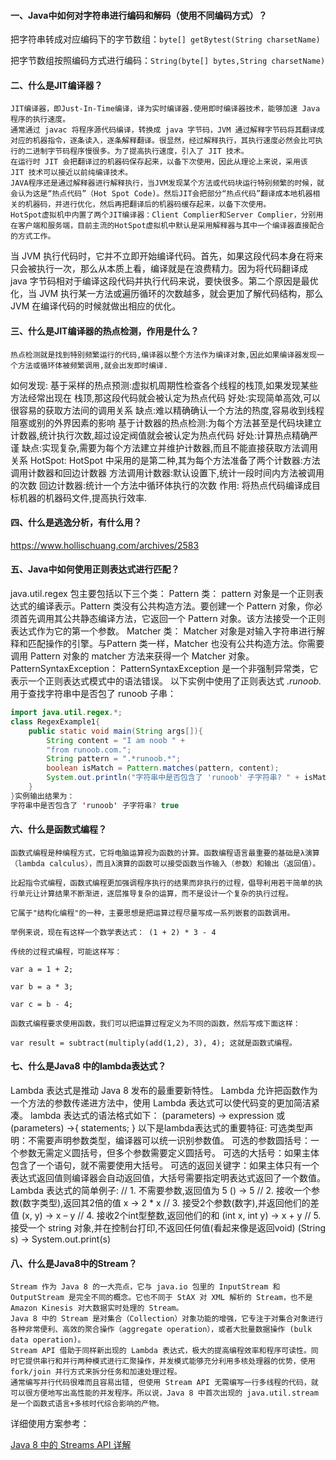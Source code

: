 #### 一、Java中如何对字符串进行编码和解码（使用不同编码方式）？

把字符串转成对应编码下的字节数组：`byte[] getBytest(String charsetName)`

把字节数组按照编码方式进行编码：`String(byte[] bytes,String charsetName)`

#### 二、什么是JIT编译器？

	JIT编译器，即Just-In-Time编译，译为实时编译器.使用即时编译器技术，能够加速 Java 程序的执行速度。
	通常通过 javac 将程序源代码编译，转换成 java 字节码，JVM 通过解释字节码将其翻译成对应的机器指令，逐条读入，逐条解释翻译。很显然，经过解释执行，其执行速度必然会比可执行的二进制字节码程序慢很多。为了提高执行速度，引入了 JIT 技术。
	在运行时 JIT 会把翻译过的机器码保存起来，以备下次使用，因此从理论上来说，采用该 JIT 技术可以接近以前纯编译技术。
	JAVA程序还是通过解释器进行解释执行，当JVM发现某个方法或代码块运行特别频繁的时候，就会认为这是“热点代码”（Hot Spot Code)。然后JIT会把部分“热点代码”翻译成本地机器相关的机器码，并进行优化，然后再把翻译后的机器码缓存起来，以备下次使用。
	HotSpot虚拟机中内置了两个JIT编译器：Client Complier和Server Complier，分别用在客户端和服务端，目前主流的HotSpot虚拟机中默认是采用解释器与其中一个编译器直接配合的方式工作。
当 JVM 执行代码时，它并不立即开始编译代码。首先，如果这段代码本身在将来只会被执行一次，那么从本质上看，编译就是在浪费精力。因为将代码翻译成 java 字节码相对于编译这段代码并执行代码来说，要快很多。第二个原因是最优化，当 JVM 执行某一方法或遍历循环的次数越多，就会更加了解代码结构，那么 JVM 在编译代码的时候就做出相应的优化。

#### 三、什么是JIT编译器的热点检测，作用是什么？

	热点检测就是找到特别频繁运行的代码,编译器以整个方法作为编译对象,因此如果编译器发现一个方法或循环体被频繁调用,就会出发即时编译.
如何发现:
	基于采样的热点预测:虚拟机周期性检查各个线程的栈顶,如果发现某些方法经常出现在 栈顶,那这段代码就会被认定为热点代码
	好处:实现简单高效,可以很容易的获取方法间的调用关系
	缺点:难以精确确认一个方法的热度,容易收到线程阻塞或别的外界因素的影响
	基于计数器的热点检测:为每个方法甚至是代码块建立计数器,统计执行次数,超过设定阀值就会被认定为热点代码
	好处:计算热点精确严谨
	缺点:实现复杂,需要为每个方法建立并维护计数器,而且不能直接获取方法调用关系
HotSpot:
	HotSpot 中采用的是第二种,其为每个方法准备了两个计数器:方法调用计数器和回边计数器
方法调用计数器:默认设置下,统计一段时间内方法被调用的次数
	回边计数器:统计一个方法中循环体执行的次数
作用:
	将热点代码编译成目标机器的机器码文件,提高执行效率.

#### 四、什么是逃逸分析，有什么用？

https://www.hollischuang.com/archives/2583

#### 五、Java中如何使用正则表达式进行匹配？

java.util.regex 包主要包括以下三个类：
Pattern 类：
	pattern 对象是一个正则表达式的编译表示。Pattern 类没有公共构造方法。要创建一个 Pattern 对象，你必须首先调用其公共静态编译方法，它返回一个 Pattern 对象。该方法接受一个正则表达式作为它的第一个参数。
Matcher 类：
	Matcher 对象是对输入字符串进行解释和匹配操作的引擎。与Pattern 类一样，Matcher 也没有公共构造方法。你需要调用 Pattern 对象的 matcher 方法来获得一个 Matcher 对象。
PatternSyntaxException：
	PatternSyntaxException 是一个非强制异常类，它表示一个正则表达式模式中的语法错误。
以下实例中使用了正则表达式 .*runoob.* 用于查找字符串中是否包了 runoob 子串：

```java
import java.util.regex.*;
class RegexExample1{
    public static void main(String args[]){
        String content = "I am noob " +
        "from runoob.com.";
        String pattern = ".*runoob.*";
        boolean isMatch = Pattern.matches(pattern, content);
        System.out.println("字符串中是否包含了 'runoob' 子字符串? " + isMatch);
    }
}实例输出结果为：
字符串中是否包含了 'runoob' 子字符串? true
```

#### 六、什么是函数式编程？

	函数式编程是种编程方式，它将电脑运算视为函数的计算。函数编程语言最重要的基础是λ演算（lambda calculus），而且λ演算的函数可以接受函数当作输入（参数）和输出（返回值）。

	比起指令式编程，函数式编程更加强调程序执行的结果而非执行的过程，倡导利用若干简单的执行单元让计算结果不断渐进，逐层推导复杂的运算，而不是设计一个复杂的执行过程。

	它属于"结构化编程"的一种，主要思想是把运算过程尽量写成一系列嵌套的函数调用。

	举例来说，现在有这样一个数学表达式： (1 + 2) * 3 - 4 

	传统的过程式编程，可能这样写： 

	var a = 1 + 2; 

	var b = a * 3; 

	var c = b - 4; 

	函数式编程要求使用函数，我们可以把运算过程定义为不同的函数，然后写成下面这样： 

	var result = subtract(multiply(add(1,2), 3), 4); 这就是函数式编程。 

#### 七、什么是Java8 中的lambda表达式？

Lambda 表达式是推动 Java 8 发布的最重要新特性。
Lambda 允许把函数作为一个方法的参数传递进方法中，使用 Lambda 表达式可以使代码变的更加简洁紧凑。
lambda 表达式的语法格式如下：
(parameters) -> expression
或
(parameters) ->{ statements; }
以下是lambda表达式的重要特征:
	可选类型声明：不需要声明参数类型，编译器可以统一识别参数值。
	可选的参数圆括号：一个参数无需定义圆括号，但多个参数需要定义圆括号。
	可选的大括号：如果主体包含了一个语句，就不需要使用大括号。
	可选的返回关键字：如果主体只有一个表达式返回值则编译器会自动返回值，大括号需要指定明表达式返回了一个数值。
Lambda 表达式的简单例子:
// 1. 不需要参数,返回值为 5 
() -> 5 
// 2. 接收一个参数(数字类型),返回其2倍的值 
x -> 2 * x 
// 3. 接受2个参数(数字),并返回他们的差值 
(x, y) -> x – y 
// 4. 接收2个int型整数,返回他们的和 
(int x, int y) -> x + y 
// 5. 接受一个 string 对象,并在控制台打印,不返回任何值(看起来像是返回void) 
(String s) -> System.out.print(s)

#### 八、什么是Java8中的Stream？

	Stream 作为 Java 8 的一大亮点，它与 java.io 包里的 InputStream 和 OutputStream 是完全不同的概念。它也不同于 StAX 对 XML 解析的 Stream，也不是 Amazon Kinesis 对大数据实时处理的 Stream。
	Java 8 中的 Stream 是对集合（Collection）对象功能的增强，它专注于对集合对象进行各种非常便利、高效的聚合操作（aggregate operation），或者大批量数据操作 (bulk data operation)。
	Stream API 借助于同样新出现的 Lambda 表达式，极大的提高编程效率和程序可读性。同时它提供串行和并行两种模式进行汇聚操作，并发模式能够充分利用多核处理器的优势，使用 fork/join 并行方式来拆分任务和加速处理过程。
	通常编写并行代码很难而且容易出错, 但使用 Stream API 无需编写一行多线程的代码，就可以很方便地写出高性能的并发程序。所以说，Java 8 中首次出现的 java.util.stream 是一个函数式语言+多核时代综合影响的产物。

详细使用方案参考：

[Java 8 中的 Streams API 详解](https://www.ibm.com/developerworks/cn/java/j-lo-java8streamapi/index.html)